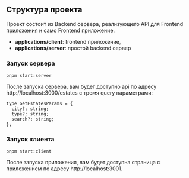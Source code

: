 ## Структура проекта
Проект состоит из Backend сервера, реализующего API для Frontend приложения и само Frontend приложение.

- **applications/client**: frontend приложение,
- **applications/server**: простой backend сервер 

### Запуск сервера
```shell
pnpm start:server
```
После запуска сервера, вам будет доступно api по адресу http://localhost:3000/estates с тремя query параметрами:
```
type GetEstatesParams = {
  city?: string;
  type?: string;
  search?: string;
};
```


### Запуск клиента
```shell
pnpm start:client
```
После запуска приложения, вам будет доступна страница с приложением по адресу http://localhost:3001.

